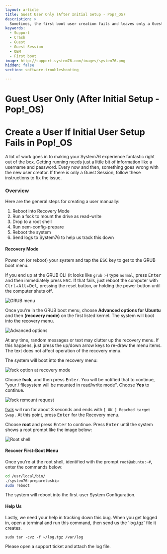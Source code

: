 ```yaml
---
layout: article
title: Guest User Only (After Initial Setup - Pop!_OS)
description: >
  Sometimes, the first boot user creation fails and leaves only a Guest session. You can fix this by following the steps here.
keywords:
  - Support
  - Crash
  - Guest
  - Guest Session
  - OEM
  - First boot
image: http://support.system76.com/images/system76.png
hidden: false
section: software-troubleshooting

---
```


# Guest User Only (After Initial Setup - Pop!_OS) 

# Create a User If Initial User Setup Fails in Pop!\_OS

<!--- Document Version: 2.0.0
- Date: (8-28-2020)
- Author: Aaron Honeycutt, Nathan Dyer
- Contributing Editor(s): Nathaniel Warburton-->

A lot of work goes in to making your System76 experience fantastic right out of the box. Getting running needs just a little bit of information like a username and password. Every now and then, something goes wrong with the new user creator. If there is only a Guest Session, follow these instructions to fix the issue.

### Overview

Here are the general steps for creating a user manually:

1.  Reboot into Recovery Mode
2.  Run a fsck to mount the drive as read-write
3.  Drop to a root shell
4.  Run oem-config-prepare
5.  Reboot the system
6.  Send logs to System76 to help us track this down

#### Recovery Mode

Power on (or reboot) your system and tap the <kbd>ESC</kbd> key to get to the GRUB boot menu.

If you end up at the GRUB CLI (it looks like `grub >`) type `normal`, press <kbd>Enter</kbd> and then immediately press <kbd>ESC</kbd>. If that fails, just reboot the computer with <kbd>Ctrl</kbd>+<kbd>Alt</kbd>+<kbd>Del</kbd>, pressing the reset button, or holding the power button until the computer shuts off.

![GRUB menu](/images/oem-firstboot/grub-menu.png)

Once you're in the GRUB boot menu, choose **Advanced options for Ubuntu** and then **(recovery mode)** on the first listed kernel. The system will boot into the recovery menu.

![Advanced options](/images/oem-firstboot/recovery-mode.png)

At any time, random messages or text may clutter up the recovery menu. If this happens, just press the up/down arrow keys to re-draw the menu items. The text does not affect operation of the recovery menu.

The system will boot into the recovery menu:

![fsck option at recovery mode](/images/oem-firstboot/fsck-option.png)

Choose **fsck**, and then press <kbd>Enter</kbd>. You will be notified that to continue, "your / filesystem will be mounted in read/write mode". Choose **Yes** to continue.

![fsck remount request](/images/oem-firstboot/fsck-remount.png)

<u>fsck</u> will run for about 3 seconds and ends with `[ OK ] Reached target Swap.` At this point, press <kbd>Enter</kbd> for the Recovery menu.

Choose **root** and press <kbd>Enter</kbd> to continue. Press <kbd>Enter</kbd> until the system shows a root prompt like the image below:

![Root shell](/images/oem-firstboot/recovery-menu.png)

#### Recover First-Boot Menu

Once you're at the root shell, identified with the prompt `root@ubuntu:~#`, enter the commands below:

```bash
cd /usr/local/bin/
./system76-preparetoship
sudo reboot
```

The system will reboot into the first-user System Configuration.

#### Help Us

Lastly, we need your help in tracking down this bug. When you get logged in, open a terminal and run this command, then send us the 'log.tgz' file it creates.

`sudo tar -cvz -f ~/log.tgz /var/log`

Please open a support ticket and attach the log file.
